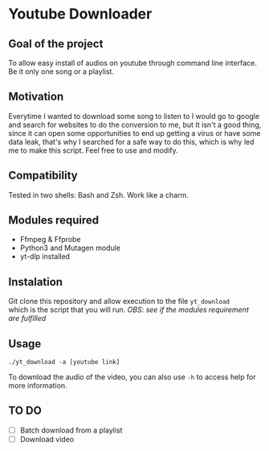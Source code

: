 # Youtube Downloader


## Goal of the project
 To allow easy install of audios on youtube through command line interface. Be it only one song or a playlist.


 ## Motivation
 Everytime I wanted to download some song to listen to I would go to google and search for websites to do the conversion to me, but It isn't a good thing, since it can open some opportunities to end up getting a virus or have some data leak, that's why I searched for a safe way to do this, which is why led me to make this script. Feel free to use and modify.


 ## Compatibility
  Tested in two shells: Bash and Zsh. Work like a charm.


## Modules required
 - Ffmpeg & Ffprobe
 - Python3 and Mutagen module
 - yt-dlp installed


## Instalation
 Git clone this repository and allow execution to the file `yt_download`  
 which is the script that you will run.
*OBS: see if the modules requirement are fulfilled*

## Usage
```
./yt_download -a [youtube link]
```
To download the audio of the video, you can also use `-h` to access help for more information.


## TO DO
- [ ]  Batch download from a playlist
- [ ]  Download video
